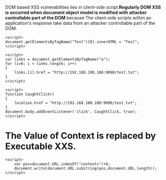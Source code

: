 DOM based XSS vulnerabilities lies in client-side script.**Regularly DOM XSS is occurred when document object model is modified with attacker controllable part of the DOM** 
because The client-side scripts within an application's response take data from an attacker controllable part of the DOM.
```
<script> 
document.getElementsByTagName("Test")[0].innerHTML = "Test";
</script>
```

```
<script> 
var links = document.getElementsByTagName("a");
for (i=0; i < links.length; i++)
{
    links.[i].href = "http://192.168.100.100:9090/test.txt";
}
</script>
```

```
<script>
function CaughtClick()
{
    location.href = "http://192.168.100.100:9090/test.txt";
}
document.body.addEventListener('click', CaughtClick, true);
</script>
```
# The Value of Context is replaced by Executable XXS.
```
<script>
	var pos=document.URL.indexOf("context=")+8;
	document.write(document.URL.substring(pos,document.URL.length));
</script>
```
